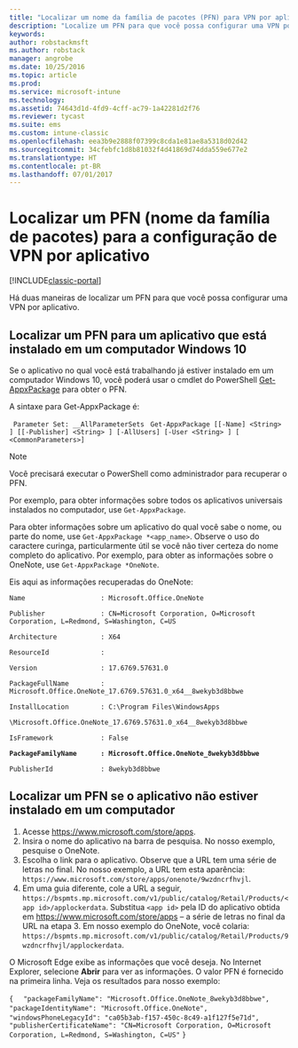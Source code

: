 ```yaml
---
title: "Localizar um nome da família de pacotes (PFN) para VPN por aplicativo"
description: "Localize um PFN para que você possa configurar uma VPN por aplicativo."
keywords: 
author: robstackmsft
ms.author: robstack
manager: angrobe
ms.date: 10/25/2016
ms.topic: article
ms.prod: 
ms.service: microsoft-intune
ms.technology: 
ms.assetid: 74643d1d-4fd9-4cff-ac79-1a42281d2f76
ms.reviewer: tycast
ms.suite: ems
ms.custom: intune-classic
ms.openlocfilehash: eea3b9e2888f07399c8cda1e81ae8a5318d02d42
ms.sourcegitcommit: 34cfebfc1d8b81032f4d41869d74dda559e677e2
ms.translationtype: HT
ms.contentlocale: pt-BR
ms.lasthandoff: 07/01/2017
---
```

# <a name="find-a-package-family-name-pfn-for-per-app-vpn-configuration"></a>Localizar um PFN (nome da família de pacotes) para a configuração de VPN por aplicativo

[!INCLUDE[classic-portal](../includes/classic-portal.md)]

Há duas maneiras de localizar um PFN para que você possa configurar uma VPN por aplicativo.

## <a name="find-a-pfn-for-an-app-thats-installed-on-a-windows-10-computer"></a>Localizar um PFN para um aplicativo que está instalado em um computador Windows 10

Se o aplicativo no qual você está trabalhando já estiver instalado em um computador Windows 10, você poderá usar o cmdlet do PowerShell [Get-AppxPackage](https://technet.microsoft.com/library/hh856044.aspx) para obter o PFN.

A sintaxe para Get-AppxPackage é:

` Parameter Set: __AllParameterSets`
` Get-AppxPackage [[-Name] <String> ] [[-Publisher] <String> ] [-AllUsers] [-User <String> ] [ <CommonParameters>]`

> [!NOTE]
Você precisará executar o PowerShell como administrador para recuperar o PFN.

Por exemplo, para obter informações sobre todos os aplicativos universais instalados no computador, use `Get-AppxPackage`.

Para obter informações sobre um aplicativo do qual você sabe o nome, ou parte do nome, use `Get-AppxPackage *<app_name>`. Observe o uso do caractere curinga, particularmente útil se você não tiver certeza do nome completo do aplicativo. Por exemplo, para obter as informações sobre o OneNote, use `Get-AppxPackage *OneNote`.


Eis aqui as informações recuperadas do OneNote:

`Name                   : Microsoft.Office.OneNote`

`Publisher              : CN=Microsoft Corporation, O=Microsoft Corporation, L=Redmond, S=Washington, C=US`

`Architecture           : X64`

`ResourceId             :`

`Version                : 17.6769.57631.0`

`PackageFullName        : Microsoft.Office.OneNote_17.6769.57631.0_x64__8wekyb3d8bbwe`

`InstallLocation        : C:\Program Files\WindowsApps`

`\Microsoft.Office.OneNote_17.6769.57631.0_x64__8wekyb3d8bbwe`

`IsFramework            : False`

**`PackageFamilyName      : Microsoft.Office.OneNote_8wekyb3d8bbwe`**

`PublisherId            : 8wekyb3d8bbwe`



## <a name="find-a-pfn-if-the-app-is-not-installed-on-a-computer"></a>Localizar um PFN se o aplicativo não estiver instalado em um computador

1.  Acesse https://www.microsoft.com/store/apps.
2.  Insira o nome do aplicativo na barra de pesquisa. No nosso exemplo, pesquise o OneNote.
3.  Escolha o link para o aplicativo. Observe que a URL tem uma série de letras no final. No nosso exemplo, a URL tem esta aparência: `https://www.microsoft.com/store/apps/onenote/9wzdncrfhvjl`.
4.  Em uma guia diferente, cole a URL a seguir, `https://bspmts.mp.microsoft.com/v1/public/catalog/Retail/Products/<app id>/applockerdata`. Substitua `<app id>` pela ID do aplicativo obtida em https://www.microsoft.com/store/apps – a série de letras no final da URL na etapa 3. Em nosso exemplo do OneNote, você colaria: `https://bspmts.mp.microsoft.com/v1/public/catalog/Retail/Products/9wzdncrfhvjl/applockerdata`.

O Microsoft Edge exibe as informações que você deseja. No Internet Explorer, selecione **Abrir** para ver as informações. O valor PFN é fornecido na primeira linha. Veja os resultados para nosso exemplo:


`{`
`  "packageFamilyName": "Microsoft.Office.OneNote_8wekyb3d8bbwe",`
`  "packageIdentityName": "Microsoft.Office.OneNote",`
`  "windowsPhoneLegacyId": "ca05b3ab-f157-450c-8c49-a1f127f5e71d",`
`  "publisherCertificateName": "CN=Microsoft Corporation, O=Microsoft Corporation, L=Redmond, S=Washington, C=US"`
`}`
